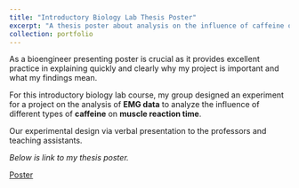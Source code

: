 ```yaml
---
title: "Introductory Biology Lab Thesis Poster"
excerpt: "A thesis poster about analysis on the influence of caffeine on muscle reaction time."
collection: portfolio
---
```


As a bioengineer presenting poster is crucial as it provides excellent practice in explaining quickly and clearly why my project is important and what my findings mean. 

For this introductory biology lab course, my group designed an experiment for a project on the analysis of **EMG data** to analyze the influence of different types of **caffeine** on **muscle reaction time**.

Our experimental design via verbal presentation to the professors and teaching assistants.

*Below is link to my thesis poster.*

<a href="../../files/BILD4_Poster.pdf" class="demo_btn btn" style="text_">Poster</a>
